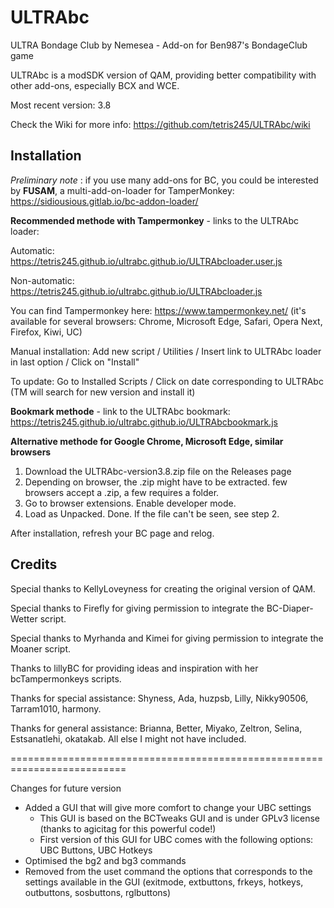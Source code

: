 # ULTRAbc

ULTRA Bondage Club by Nemesea - Add-on for Ben987's BondageClub game

ULTRAbc is a modSDK version of QAM, providing better compatibility with other add-ons, especially BCX and WCE.

Most recent version: 3.8

Check the Wiki for more info: https://github.com/tetris245/ULTRAbc/wiki

## Installation 

*Preliminary note* : if you use many add-ons for BC, you could be interested by **FUSAM**, a multi-add-on-loader for TamperMonkey: https://sidiousious.gitlab.io/bc-addon-loader/

**Recommended methode with Tampermonkey** - links to the ULTRAbc loader: 

Automatic: https://tetris245.github.io/ultrabc.github.io/ULTRAbcloader.user.js

Non-automatic: https://tetris245.github.io/ultrabc.github.io/ULTRAbcloader.js

You can find Tampermonkey here: https://www.tampermonkey.net/ (it's available for several browsers: Chrome, Microsoft Edge, Safari, Opera Next, Firefox, Kiwi, UC)

Manual installation: Add new script / Utilities / Insert link to ULTRAbc loader in last option / Click on "Install"

To update: Go to Installed Scripts / Click on date corresponding to ULTRAbc (TM will search for new version and install it)

**Bookmark methode** - link to the ULTRAbc bookmark: https://tetris245.github.io/ultrabc.github.io/ULTRAbcbookmark.js

**Alternative methode for Google Chrome, Microsoft Edge, similar browsers**
1. Download the ULTRAbc-version3.8.zip file on the Releases page
2. Depending on browser, the .zip might have to be extracted. few browsers accept a .zip, a few requires a folder.
3. Go to browser extensions. Enable developer mode.
4. Load as Unpacked. Done. If the file can't be seen, see step 2.

After installation, refresh your BC page and relog.

## Credits

Special thanks to KellyLoveyness for creating the original version of QAM.

Special thanks to Firefly for giving permission to integrate the BC-Diaper-Wetter script.

Special thanks to Myrhanda and Kimei for giving permission to integrate the Moaner script.

Thanks to lillyBC for providing ideas and inspiration with her bcTampermonkeys scripts.

Thanks for special assistance:
Shyness, Ada, huzpsb, Lilly, Nikky90506, Tarram1010, harmony.

Thanks for general assistance:
Brianna, Better, Miyako, Zeltron, Selina, Estsanatlehi, okatakab.
All else I might not have included.



==========================================================================


Changes for future version 

* Added a GUI that will give more comfort to change your UBC settings
  - This GUI is based on the BCTweaks GUI and is under GPLv3 license (thanks to agicitag for this powerful code!)
  - First version of this GUI for UBC comes with the following options: UBC Buttons, UBC Hotkeys
* Optimised the bg2 and bg3 commands
* Removed from the uset command the options that corresponds to the settings available in the GUI (exitmode, extbuttons, frkeys, hotkeys, outbuttons, sosbuttons, rglbuttons)
  
